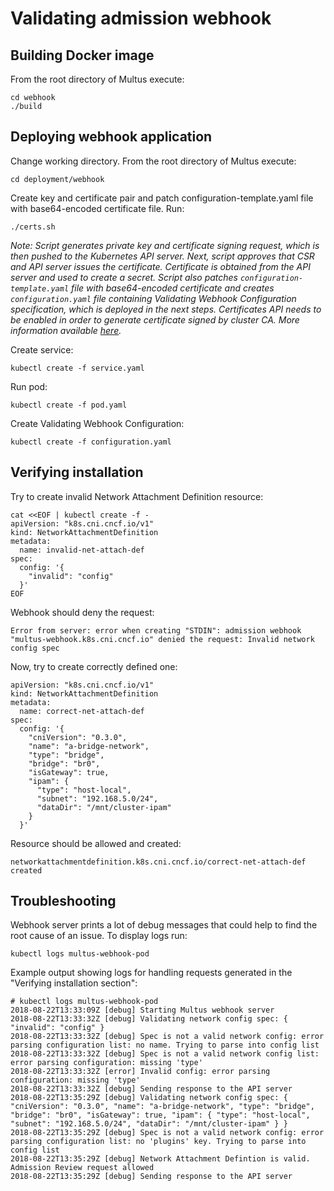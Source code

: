 # Validating admission webhook

## Building Docker image

From the root directory of Multus execute:
```
cd webhook
./build
```

## Deploying webhook application

Change working directory. From the root directory of Multus execute:
```
cd deployment/webhook
```

Create key and certificate pair and patch configuration-template.yaml file with base64-encoded certificate file. Run:
```
./certs.sh
```
*Note: Script generates private key and certificate signing request, which is then pushed to the Kubernetes API server. Next, script approves that CSR and API server issues the certificate. Certificate is obtained from the API server and used to create a secret. Script also patches `configuration-template.yaml` file with base64-encoded certificate and creates `configuration.yaml` file containing Validating Webhook Configuration specification, which is deployed in the next steps.
Certificates API needs to be enabled in order to generate certificate signed by cluster CA. More information available [here](https://kubernetes.io/docs/tasks/tls/managing-tls-in-a-cluster/).*

Create service:
```
kubectl create -f service.yaml
```

Run pod:
```
kubectl create -f pod.yaml
```

Create Validating Webhook Configuration:
```
kubectl create -f configuration.yaml
```

## Verifying installation

Try to create invalid Network Attachment Definition resource:
```
cat <<EOF | kubectl create -f -
apiVersion: "k8s.cni.cncf.io/v1"
kind: NetworkAttachmentDefinition
metadata:
  name: invalid-net-attach-def
spec:
  config: '{
    "invalid": "config"
  }'
EOF
```
Webhook should deny the request:
```
Error from server: error when creating "STDIN": admission webhook "multus-webhook.k8s.cni.cncf.io" denied the request: Invalid network config spec
```

Now, try to create correctly defined one:
```
apiVersion: "k8s.cni.cncf.io/v1"
kind: NetworkAttachmentDefinition
metadata:
  name: correct-net-attach-def
spec:
  config: '{
    "cniVersion": "0.3.0",
    "name": "a-bridge-network",
    "type": "bridge",
    "bridge": "br0",
    "isGateway": true,
    "ipam": {
      "type": "host-local",
      "subnet": "192.168.5.0/24",
      "dataDir": "/mnt/cluster-ipam"
    }
  }'
```
Resource should be allowed and created:
```
networkattachmentdefinition.k8s.cni.cncf.io/correct-net-attach-def created
```

## Troubleshooting
Webhook server prints a lot of debug messages that could help to find the root cause of an issue.
To display logs run:
```
kubectl logs multus-webhook-pod
```
Example output showing logs for handling requests generated in the "Verifying installation section":
```
# kubectl logs multus-webhook-pod
2018-08-22T13:33:09Z [debug] Starting Multus webhook server
2018-08-22T13:33:32Z [debug] Validating network config spec: { "invalid": "config" }
2018-08-22T13:33:32Z [debug] Spec is not a valid network config: error parsing configuration list: no name. Trying to parse into config list
2018-08-22T13:33:32Z [debug] Spec is not a valid network config list: error parsing configuration: missing 'type'
2018-08-22T13:33:32Z [error] Invalid config: error parsing configuration: missing 'type'
2018-08-22T13:33:32Z [debug] Sending response to the API server
2018-08-22T13:35:29Z [debug] Validating network config spec: { "cniVersion": "0.3.0", "name": "a-bridge-network", "type": "bridge", "bridge": "br0", "isGateway": true, "ipam": { "type": "host-local", "subnet": "192.168.5.0/24", "dataDir": "/mnt/cluster-ipam" } }
2018-08-22T13:35:29Z [debug] Spec is not a valid network config: error parsing configuration list: no 'plugins' key. Trying to parse into config list
2018-08-22T13:35:29Z [debug] Network Attachment Defintion is valid. Admission Review request allowed
2018-08-22T13:35:29Z [debug] Sending response to the API server
```

